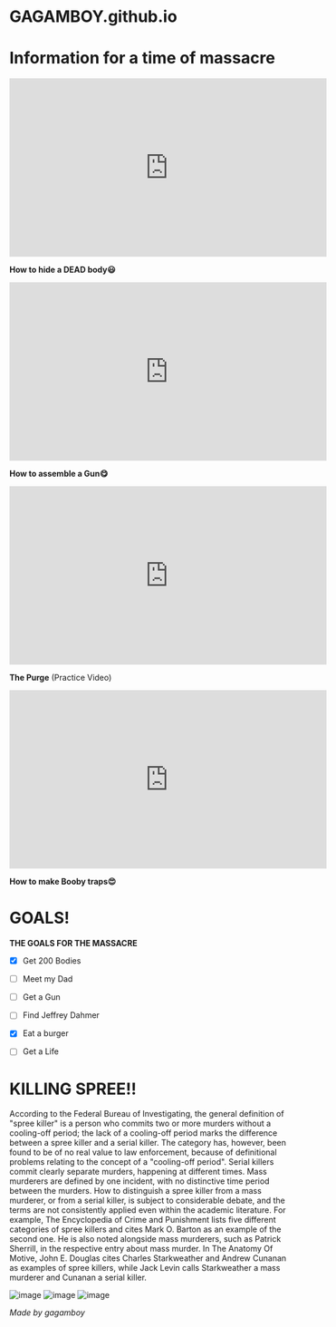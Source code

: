# GAGAMBOY.github.io

# Information for a time of massacre


<iframe width="560" height="315" src="https://www.youtube.com/embed/BtDmkIqD7No" title="YouTube video player" frameborder="0" allow="accelerometer; autoplay; clipboard-write; encrypted-media; gyroscope; picture-in-picture; web-share" allowfullscreen></iframe>


**How to hide a DEAD body😃**
<iframe width="560" height="315" src="https://www.youtube.com/embed/0xlRvyKsiLs" title="YouTube video player" frameborder="0" allow="accelerometer; autoplay; clipboard-write; encrypted-media; gyroscope; picture-in-picture; web-share" allowfullscreen></iframe>


**How to assemble a Gun😋**
<iframe width="560" height="315" src="https://www.youtube.com/embed/K0LLaybEuzA" title="YouTube video player" frameborder="0" allow="accelerometer; autoplay; clipboard-write; encrypted-media; gyroscope; picture-in-picture; web-share" allowfullscreen></iframe>


**The Purge**
(Practice Video)
<iframe width="560" height="315" src="https://www.youtube.com/embed/e3l_QKKwico" title="YouTube video player" frameborder="0" allow="accelerometer; autoplay; clipboard-write; encrypted-media; gyroscope; picture-in-picture; web-share" allowfullscreen></iframe>


**How to make Booby traps😍**

# GOALS!

**THE GOALS FOR THE MASSACRE**
- [x] Get 200 Bodies
- [ ] Meet my Dad
- [ ] Get a Gun

- [ ] Find Jeffrey Dahmer
- [x] Eat a burger
- [ ] Get a Life

# KILLING SPREE!!

According to the Federal Bureau of Investigating, the general definition of "spree killer" is a person who commits two or more murders without a cooling-off period; the lack of a cooling-off period marks the difference between a spree killer and a serial killer. The category has, however, been found to be of no real value to law enforcement, because of definitional problems relating to the concept of a "cooling-off period". Serial killers commit clearly separate murders, happening at different times. Mass murderers are defined by one incident, with no distinctive time period between the murders. How to distinguish a spree killer from a mass murderer, or from a serial killer, is subject to considerable debate, and the terms are not consistently applied even within the academic literature. For example, The Encyclopedia of Crime and Punishment lists five different categories of spree killers and cites Mark O. Barton as an example of the second one. He is also noted alongside mass murderers, such as Patrick Sherrill, in the respective entry about mass murder. In The Anatomy Of Motive, John E. Douglas cites Charles Starkweather and Andrew Cunanan as examples of spree killers, while Jack Levin calls Starkweather a mass murderer and Cunanan a serial killer.

![image](https://user-images.githubusercontent.com/122419149/213069896-7f152e7a-1595-497e-8c99-46fce21265f6.png)
![image](https://user-images.githubusercontent.com/122419149/213069974-513b42a3-b3ef-43c7-904f-c5742814a398.png)
![image](https://user-images.githubusercontent.com/122419149/213070236-3bc700dd-9f45-4d58-b2a5-477c9720a6d1.png)


*Made by gagamboy*
